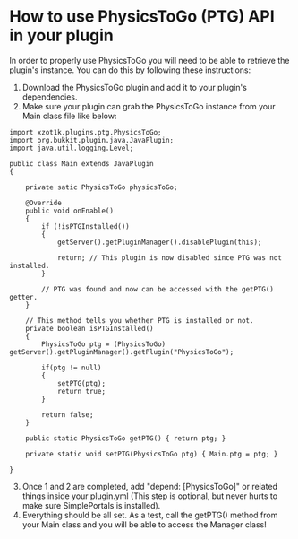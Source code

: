 # How to use PhysicsToGo (PTG) API in your plugin

In order to properly use PhysicsToGo you will need to be able to retrieve the plugin's instance. You can do this by following these instructions:

1. Download the PhysicsToGo plugin and add it to your plugin's dependencies.  
2. Make sure your plugin can grab the PhysicsToGo instance from your Main class file like below:  

```
import xzot1k.plugins.ptg.PhysicsToGo;
import org.bukkit.plugin.java.JavaPlugin;
import java.util.logging.Level;

public class Main extends JavaPlugin
{

    private satic PhysicsToGo physicsToGo;

    @Override
    public void onEnable()
    {
        if (!isPTGInstalled())
        {
            getServer().getPluginManager().disablePlugin(this);
            
            return; // This plugin is now disabled since PTG was not installed.
        }

        // PTG was found and now can be accessed with the getPTG() getter.
    }

    // This method tells you whether PTG is installed or not.
    private boolean isPTGInstalled()
    {
        PhysicsToGo ptg = (PhysicsToGo) getServer().getPluginManager().getPlugin("PhysicsToGo");
        
        if(ptg != null)
        {
            setPTG(ptg);
            return true;
        }

        return false;
    }

    public static PhysicsToGo getPTG() { return ptg; }

    private static void setPTG(PhysicsToGo ptg) { Main.ptg = ptg; }

}
```

3. Once 1 and 2 are completed, add "depend: [PhysicsToGo]" or related things inside your plugin.yml (This step is optional, but never hurts to make sure SimplePortals is installed).  
4. Everything should be all set. As a test, call the getPTG() method from your Main class and you will be able to access the Manager class!
